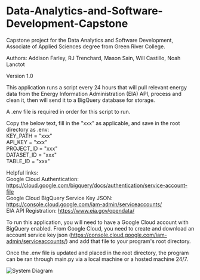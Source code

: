 # Data-Analytics-and-Software-Development-Capstone

Capstone project for the Data Analytics and Software Development, Associate of Applied Sciences degree from Green River College.

Authors: Addison Farley, RJ Trenchard, Mason Sain, Will Castillo, Noah Lanctot

Version 1.0

This application runs a script every 24 hours that will pull relevant energy data from the Energy Information Administration (EIA) API, process and clean it, then will send it to a BigQuery database for storage.

A .env file is required in order for this script to run. 

Copy the below text, fill in the "xxx" as applicable, and save in the root directory as .env:
<br />
KEY_PATH = "xxx"<br />
API_KEY = "xxx"<br />
PROJECT_ID = "xxx"<br />
DATASET_ID = "xxx"<br />
TABLE_ID = "xxx"

Helpful links:
<br />
Google Cloud Authentication: https://cloud.google.com/bigquery/docs/authentication/service-account-file<br />
Google Cloud BigQuery Service Key JSON: https://console.cloud.google.com/iam-admin/serviceaccounts/<br />
EIA API Registration: https://www.eia.gov/opendata/

To run this application, you will need to have a Google Cloud account with BigQuery enabled. From Google Cloud, you need to create and download an account service key json (https://console.cloud.google.com/iam-admin/serviceaccounts/) and add that file to your program's root directory.

Once the .env file is updated and placed in the root directory, the program can be ran through main.py via a local machine or a hosted machine 24/7.

![System Diagram](https://github.com/AddisonFarley/SDEV-280-Capstone/assets/93640684/be911ae9-fa23-4860-b27a-48c698645905)
